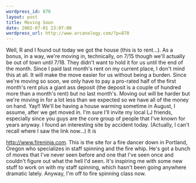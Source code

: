 ```yaml
--- 
wordpress_id: 870
layout: post
title: Moving Soon
date: 2002-07-01 23:07:00
wordpress_url: http://www.arcanology.com/?p=870
---
```

Well, R and I found out today we got the house (this is to rent...). As a bonus, in a way, we're moving in, technically, on 7/15 though we'll actually be out of town until 7/18. They didn't want to hold it for us until the end of the month. Since I paid last month's rent on my current place, I don't mind this at all. It will make the move easier for us without being a burden. Since we're moving so soon, we only have to pay a pro-rated half of the first month's rent plus a giant ass deposit (the deposit is a couple of hundred more than a month's rent) but no last month's. Moving out will be harder but we're moving in for a lot less than we expected so we have all of the money on hand. Yay!! We'll be having a house warming sometime in August, I assume, after we get moved in. I'm sure I'll invite my local LJ friends, especially since you guys are the core group of people that I've known for years anyway. I found an interesting site by accident today. (Actually, I can't recall where I saw the link now...) It is 
  
  <a href="http://www.fireninja.com/">http://www.fireninja.com</a>. This is the site for a fire dancer down in Portland, Oregon who specializes in staff spinning and the fire whip. He's got a bunch of moves that I've never seen before and one that I've seen once and couldn't figure out what the hell I'd seen. It's inspiring me with some new stuff to work on with my staff spinning, which hasn't been going anywhere dramatic lately. Anyway, I&apos;m off to fire spinning class now.